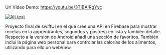 Url Video Demo: https://youtu.be/3TiBAIRgYyc

[![Alt text](https://img.youtube.com/vi/3TiBAIRgYyc/0.jpg)](https://www.youtube.com/watch?v=3TiBAIRgYyc)


Proyecto final de swiftUI en el que cree una API en Firebase para mostrar recetas en la app(entrantes, segundos y postres) en lista y también detalle.
Respecto a la versión de Android añadí una sección de favoritos.
También incluí la página web personal para controlar las calorías de los alimentos, utilizando para ello un webView.
